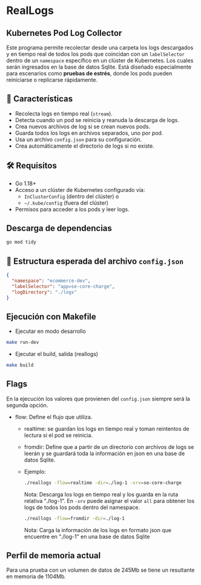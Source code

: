 # RealLogs
## Kubernetes Pod Log Collector

Este programa permite recolectar desde una carpeta los logs descargados y en tiempo real de todos los pods que coincidan con un `labelSelector` dentro de un `namespace` específico en un clúster de Kubernetes. Los cuales serán ingresados en la base de datos Sqlite. Está diseñado especialmente para escenarios como **pruebas de estrés**, donde los pods pueden reiniciarse o replicarse rápidamente.

## 🧩 Características

- Recolecta logs en tiempo real (`stream`).
- Detecta cuando un pod se reinicia y reanuda la descarga de logs.
- Crea nuevos archivos de log si se crean nuevos pods.
- Guarda todos los logs en archivos separados, uno por pod.
- Usa un archivo `config.json` para su configuración.
- Crea automáticamente el directorio de logs si no existe.

## 🛠️ Requisitos

- Go 1.18+
- Acceso a un clúster de Kubernetes configurado vía:
  - `InClusterConfig` (dentro del clúster) o
  - `~/.kube/config` (fuera del clúster)
- Permisos para acceder a los pods y leer logs.

## Descarga de dependencias
```sh
go mod tidy
```
## 📁 Estructura esperada del archivo `config.json`

```json
{
  "namespace": "ecommerce-dev",
  "labelSelector": "app=se-core-charge",
  "logDirectory": "./logs"
}
```

## Ejecución con Makefile
- Ejecutar en modo desarrollo
```sh
make run-dev
```
- Ejecutar el build, salida (reallogs)
```sh
make build
```

## Flags
En la ejecución los valores que provienen del `config.json` siempre será la segunda opción.
- flow: Define el flujo que utiliza.
  - realtime: se guardan los logs en tiempo real y toman reintentos de lectura si el pod se reinicia.
  - fromdir: Define que a partir de un directorio con archivos de logs se leerán y se guardará toda la información en json en una base de datos Sqlite.
  - Ejemplo:
    ```sh
    ./reallogs -flow=realtime -dir=./log-1 -srv=se-core-charge
    ```
    Nota: Descarga los logs en tiempo real y los guarda en la ruta relativa "./log-1". En `-srv` puede asignar el valor `all` para obtener los logs de todos los pods dentro del namespace.

    ```sh
    ./reallogs -flow=fromdir -dir=./log-1
    ```
    Nota: Carga la información de los logs en formato json que encuentre en "./log-1" en una base de datos Sqlite

## Perfil de memoria actual
Para una prueba con un volumen de datos de 245Mb se tiene un resultante en memoria de 1104Mb. 